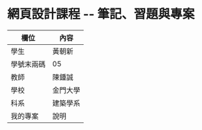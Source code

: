 # 網頁設計課程 -- 筆記、習題與專案

欄位 | 內容
-----|--------
學生 |  黃朝新
學號末兩碼 | 05
教師 | 陳鍾誠
學校 | 金門大學
科系 | 建築學系
我的專案 | 說明

